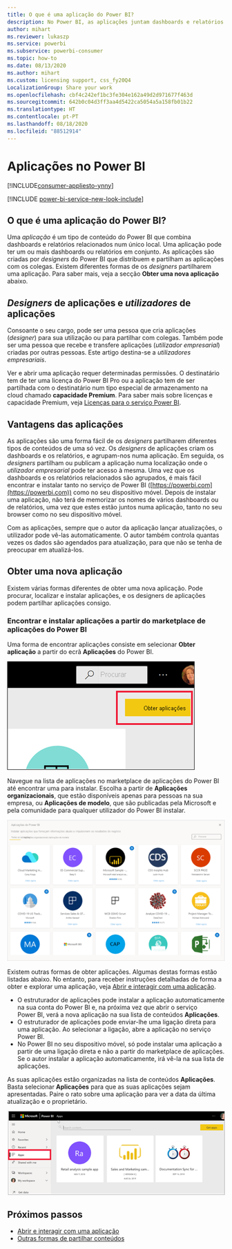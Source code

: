 ```yaml
---
title: O que é uma aplicação do Power BI?
description: No Power BI, as aplicações juntam dashboards e relatórios num único local.
author: mihart
ms.reviewer: lukaszp
ms.service: powerbi
ms.subservice: powerbi-consumer
ms.topic: how-to
ms.date: 08/13/2020
ms.author: mihart
ms.custom: licensing support, css_fy20Q4
LocalizationGroup: Share your work
ms.openlocfilehash: cbf4c242ef1bc3fe304e162a49d2d971677f463d
ms.sourcegitcommit: 642b0c04d3ff3aa4d5422ca5054a5a158fb01b22
ms.translationtype: HT
ms.contentlocale: pt-PT
ms.lasthandoff: 08/18/2020
ms.locfileid: "88512914"
---
```

# <a name="apps-in-power-bi"></a>Aplicações no Power BI

[!INCLUDE[consumer-appliesto-ynny](../includes/consumer-appliesto-ynny.md)]

[!INCLUDE [power-bi-service-new-look-include](../includes/power-bi-service-new-look-include.md)]

## <a name="what-is-a-power-bi-app"></a>O que é uma aplicação do Power BI?
Uma *aplicação* é um tipo de conteúdo do Power BI que combina dashboards e relatórios relacionados num único local. Uma aplicação pode ter um ou mais dashboards ou relatórios em conjunto. As aplicações são criadas por *designers* do Power BI que distribuem e partilham as aplicações com os colegas. Existem diferentes formas de os *designers* partilharem uma aplicação. Para saber mais, veja a secção **Obter uma nova aplicação** abaixo. 


## <a name="app-designers-and-app-users"></a>*Designers* de aplicações e *utilizadores* de aplicações
Consoante o seu cargo, pode ser uma pessoa que cria aplicações (*designer*) para sua utilização ou para partilhar com colegas. Também pode ser uma pessoa que recebe e transfere aplicações (*utilizador empresarial*) criadas por outras pessoas. Este artigo destina-se a *utilizadores empresariais*.

Ver e abrir uma aplicação requer determinadas permissões. O destinatário tem de ter uma licença do Power BI Pro ou a aplicação tem de ser partilhada com o destinatário num tipo especial de armazenamento na cloud chamado **capacidade Premium**. Para saber mais sobre licenças e capacidade Premium, veja [Licenças para o serviço Power BI](end-user-license.md).

## <a name="advantages-of-apps"></a>Vantagens das aplicações
As aplicações são uma forma fácil de os *designers* partilharem diferentes tipos de conteúdos de uma só vez. Os *designers* de aplicações criam os dashboards e os relatórios, e agrupam-nos numa aplicação. Em seguida, os *designers* partilham ou publicam a aplicação numa localização onde o *utilizador empresarial* pode ter acesso à mesma. Uma vez que os dashboards e os relatórios relacionados são agrupados, é mais fácil encontrar e instalar tanto no serviço de Power BI ([https://powerbi.com](https://powerbi.com)) como no seu dispositivo móvel. Depois de instalar uma aplicação, não terá de memorizar os nomes de vários dashboards ou de relatórios, uma vez que estes estão juntos numa aplicação, tanto no seu browser como no seu dispositivo móvel.

Com as aplicações, sempre que o autor da aplicação lançar atualizações, o utilizador pode vê-las automaticamente. O autor também controla quantas vezes os dados são agendados para atualização, para que não se tenha de preocupar em atualizá-los. 

<!-- add conceptual art -->
## <a name="get-a-new-app"></a>Obter uma nova aplicação
Existem várias formas diferentes de obter uma nova aplicação. Pode procurar, localizar e instalar aplicações, e os designers de aplicações podem partilhar aplicações consigo. 

### <a name="find-and-install-apps-from-the-power-bi-apps-marketplace"></a>Encontrar e instalar aplicações a partir do marketplace de aplicações do Power BI
Uma forma de encontrar aplicações consiste em selecionar **Obter aplicação** a partir do ecrã **Aplicações** do Power BI. 

![Captura de ecrã a mostrar o ecrã Aplicações com o ícone Obter aplicações](./media/end-user-apps/power-bi-get-apps-icon.png)

Navegue na lista de aplicações no marketplace de aplicações do Power BI até encontrar uma para instalar. Escolha a partir de **Aplicações organizacionais**, que estão disponíveis apenas para pessoas na sua empresa, ou **Aplicações de modelo**, que são publicadas pela Microsoft e pela comunidade para qualquer utilizador do Power BI instalar. 

![Marketplace de aplicações do Power BI](./media/end-user-apps/power-bi-app-marketplace.png)

Existem outras formas de obter aplicações. Algumas destas formas estão listadas abaixo. No entanto, para receber instruções detalhadas de forma a obter e explorar uma aplicação, veja [Abrir e interagir com uma aplicação](end-user-app-view.md).

* O estruturador de aplicações pode instalar a aplicação automaticamente na sua conta do Power BI e, na próxima vez que abrir o serviço Power BI, verá a nova aplicação na sua lista de conteúdos **Aplicações**. 
* O estruturador de aplicações pode enviar-lhe uma ligação direta para uma aplicação. Ao selecionar a ligação, abre a aplicação no serviço Power BI.
* No Power BI no seu dispositivo móvel, só pode instalar uma aplicação a partir de uma ligação direta e não a partir do marketplace de aplicações. Se o autor instalar a aplicação automaticamente, irá vê-la na sua lista de aplicações. 


As suas aplicações estão organizadas na lista de conteúdos **Aplicações**. Basta selecionar **Aplicações** para que as suas aplicações sejam apresentadas. Paire o rato sobre uma aplicação para ver a data da última atualização e o proprietário. 

![Aplicações no Power BI](./media/end-user-apps/power-bi-apps-red.png)


## <a name="next-steps"></a>Próximos passos
* [Abrir e interagir com uma aplicação](end-user-app-view.md)
* [Outras formas de partilhar conteúdos](end-user-shared-with-me.md)

